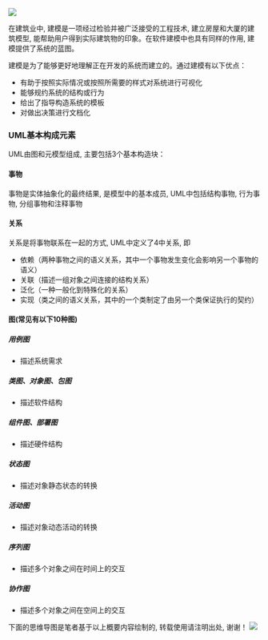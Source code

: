 ![](http://images2015.cnblogs.com/blog/1105627/201706/1105627-20170621181142038-1669847124.png)

在建筑业中, 建模是一项经过检验并被广泛接受的工程技术, 建立房屋和大厦的建筑模型, 能帮助用户得到实际建筑物的印象。在软件建模中也具有同样的作用, 建模提供了系统的蓝图。

建模是为了能够更好地理解正在开发的系统而建立的。通过建模有以下优点：
- 有助于按照实际情况或按照所需要的样式对系统进行可视化
- 能够规约系统的结构或行为
- 给出了指导构造系统的模板
- 对做出决策进行文档化

### UML基本构成元素
UML由图和元模型组成, 主要包括3个基本构造块：
#### 事物
事物是实体抽象化的最终结果, 是模型中的基本成员, UML中包括结构事物, 行为事物, 分组事物和注释事物

#### 关系
关系是将事物联系在一起的方式, UML中定义了4中关系, 即
- 依赖（两种事物之间的语义关系，其中一个事物发生变化会影响另一个事物的语义）
- 关联（描述一组对象之间连接的结构关系）
- 泛化（一种一般化到特殊化的关系）
- 实现（类之间的语义关系，其中的一个类制定了由另一个类保证执行的契约）

#### 图(常见有以下10种图)

##### 用例图
- 描述系统需求

##### 类图、对象图、包图
- 描述软件结构

##### 组件图、部署图
- 描述硬件结构

##### 状态图
- 描述对象静态状态的转换

##### 活动图
- 描述对象动态活动的转换

##### 序列图
- 描述多个对象之间在时间上的交互

##### 协作图
- 描述多个对象之间在空间上的交互

下面的思维导图是笔者基于以上概要内容绘制的, 转载使用请注明出处, 谢谢！
![](http://images2015.cnblogs.com/blog/1105627/201707/1105627-20170713135033212-783534247.png)
